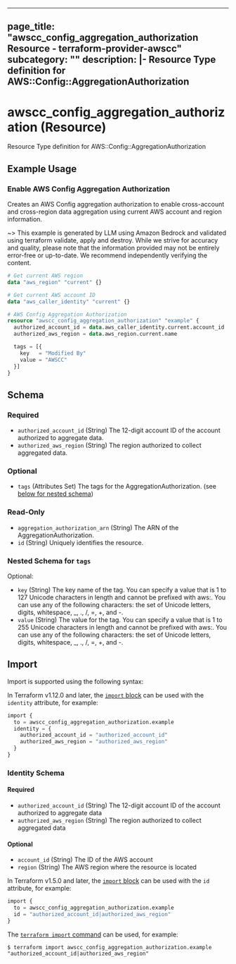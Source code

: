 
---
page_title: "awscc_config_aggregation_authorization Resource - terraform-provider-awscc"
subcategory: ""
description: |-
  Resource Type definition for AWS::Config::AggregationAuthorization
---

# awscc_config_aggregation_authorization (Resource)

Resource Type definition for AWS::Config::AggregationAuthorization

## Example Usage

### Enable AWS Config Aggregation Authorization

Creates an AWS Config aggregation authorization to enable cross-account and cross-region data aggregation using current AWS account and region information.

~> This example is generated by LLM using Amazon Bedrock and validated using terraform validate, apply and destroy. While we strive for accuracy and quality, please note that the information provided may not be entirely error-free or up-to-date. We recommend independently verifying the content.

```terraform
# Get current AWS region
data "aws_region" "current" {}

# Get current AWS account ID
data "aws_caller_identity" "current" {}

# AWS Config Aggregation Authorization
resource "awscc_config_aggregation_authorization" "example" {
  authorized_account_id = data.aws_caller_identity.current.account_id
  authorized_aws_region = data.aws_region.current.name

  tags = [{
    key   = "Modified By"
    value = "AWSCC"
  }]
}
```

<!-- schema generated by tfplugindocs -->
## Schema

### Required

- `authorized_account_id` (String) The 12-digit account ID of the account authorized to aggregate data.
- `authorized_aws_region` (String) The region authorized to collect aggregated data.

### Optional

- `tags` (Attributes Set) The tags for the AggregationAuthorization. (see [below for nested schema](#nestedatt--tags))

### Read-Only

- `aggregation_authorization_arn` (String) The ARN of the AggregationAuthorization.
- `id` (String) Uniquely identifies the resource.

<a id="nestedatt--tags"></a>
### Nested Schema for `tags`

Optional:

- `key` (String) The key name of the tag. You can specify a value that is 1 to 127 Unicode characters in length and cannot be prefixed with aws:. You can use any of the following characters: the set of Unicode letters, digits, whitespace, _, ., /, =, +, and -.
- `value` (String) The value for the tag. You can specify a value that is 1 to 255 Unicode characters in length and cannot be prefixed with aws:. You can use any of the following characters: the set of Unicode letters, digits, whitespace, _, ., /, =, +, and -.

## Import

Import is supported using the following syntax:

In Terraform v1.12.0 and later, the [`import` block](https://developer.hashicorp.com/terraform/language/import) can be used with the `identity` attribute, for example:

```terraform
import {
  to = awscc_config_aggregation_authorization.example
  identity = {
    authorized_account_id = "authorized_account_id"
    authorized_aws_region = "authorized_aws_region"
  }
}
```

<!-- schema generated by tfplugindocs -->
### Identity Schema

#### Required

- `authorized_account_id` (String) The 12-digit account ID of the account authorized to aggregate data
- `authorized_aws_region` (String) The region authorized to collect aggregated data

#### Optional

- `account_id` (String) The ID of the AWS account
- `region` (String) The AWS region where the resource is located

In Terraform v1.5.0 and later, the [`import` block](https://developer.hashicorp.com/terraform/language/import) can be used with the `id` attribute, for example:

```terraform
import {
  to = awscc_config_aggregation_authorization.example
  id = "authorized_account_id|authorized_aws_region"
}
```

The [`terraform import` command](https://developer.hashicorp.com/terraform/cli/commands/import) can be used, for example:

```shell
$ terraform import awscc_config_aggregation_authorization.example "authorized_account_id|authorized_aws_region"
```
